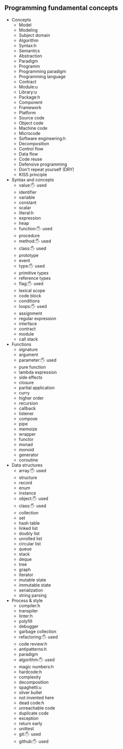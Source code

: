 ## Programming fundamental concepts

- Concepts
  - Model
  - Modeling
  - Subject domain
  - Algorithm
  - Syntax:h
  - Semantics
  - Abstraction
  - Paradigm
  - Programm
  - Programming paradigm
  - Programming language
  - Contract
  - Module:u
  - Library:u
  - Package:h
  - Component
  - Framework
  - Platform
  - Source code
  - Object code
  - Machine code
  - Microcode
  - Software engineering:h
  - Decomposition
  - Control flow
  - Data flow
  - Code reuse
  - Defensive programming
  - Don't repeat yourself (DRY)
  - KISS principle
- Syntax and concepts
  - value:🖐️ used
  - identifier
  - variable
  - constant
  - scalar
  - literal:h
  - expression
  - heap
  - function:🖐️ used
  - procedure
  - method:🖐️ used
  - class:🖐️ used
  - prototype
  - event
  - type:🖐️ used
  - primitive types
  - reference types
  - flag:🖐️ used
  - lexical scope
  - code block
  - conditions
  - loops:🖐️ used
  - assignment
  - regular expression
  - interface
  - contract
  - module
  - call stack
- Functions
  - signature
  - argument
  - parameter:🖐️ used
  - pure function
  - lambda expression
  - side effects
  - closure
  - partial application
  - curry
  - higher order
  - recursion
  - callback
  - listener
  - compose
  - pipe
  - memoize
  - wrapper
  - functor
  - monad
  - monoid
  - generator
  - coroutine
- Data structures
  - array:🖐️ used
  - structure
  - record
  - enum
  - instance
  - object:🖐️ used
  - class:🖐️ used
  - collection
  - set
  - hash table
  - linked list
  - doubly list
  - unrolled list
  - circular list
  - queue
  - stack
  - deque
  - tree
  - graph
  - iterator
  - mutable state
  - immutable state
  - serialization
  - string parsing
- Process & style
  - compiler:h
  - transpiler
  - linter:h
  - polyfill
  - debugger
  - garbage collection
  - refactoring:🖐️ used
  - code review:h
  - antipatterns:h
  - paradigm
  - algorithm:🖐️ used
  - magic numbers:h
  - hardcode:h
  - complexity
  - decomposition
  - spaghetti:u
  - silver bullet
  - not invented here
  - dead code:h
  - unreachable code
  - duplicate code
  - exception
  - return early
  - unittest
  - git:🖐️ used
  - github:🖐️ used
